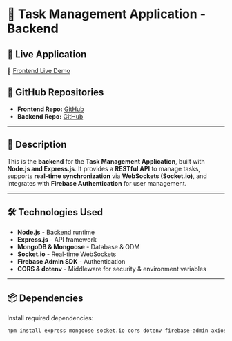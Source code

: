 # 📝 Task Management Application - Backend

## 🚀 Live Application
🔗 [Frontend Live Demo](https://task-management-234b9.web.app/)

## 📂 GitHub Repositories
- **Frontend Repo:** [GitHub](https://github.com/Salman-Shaid/task-management-client)
- **Backend Repo:** [GitHub](https://github.com/Salman-Shaid/task-management-server)

---

## 📌 Description
This is the **backend** for the **Task Management Application**, built with **Node.js and Express.js**. It provides a **RESTful API** to manage tasks, supports **real-time synchronization** via **WebSockets (Socket.io)**, and integrates with **Firebase Authentication** for user management.  

---

## 🛠️ Technologies Used
- **Node.js** - Backend runtime
- **Express.js** - API framework
- **MongoDB & Mongoose** - Database & ODM
- **Socket.io** - Real-time WebSockets
- **Firebase Admin SDK** - Authentication
- **CORS & dotenv** - Middleware for security & environment variables

---

## 📦 Dependencies
Install required dependencies:
```bash
npm install express mongoose socket.io cors dotenv firebase-admin axios
